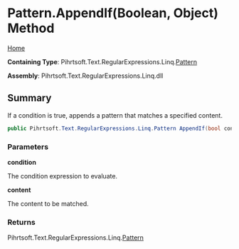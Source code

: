 # Pattern\.AppendIf\(Boolean, Object\) Method

[Home](../../../../../../README.md)

**Containing Type**: Pihrtsoft\.Text\.RegularExpressions\.Linq\.[Pattern](../README.md)

**Assembly**: Pihrtsoft\.Text\.RegularExpressions\.Linq\.dll

## Summary

If a condition is true, appends a pattern that matches a specified content\.

```csharp
public Pihrtsoft.Text.RegularExpressions.Linq.Pattern AppendIf(bool condition, object content)
```

### Parameters

**condition**

The condition expression to evaluate\.

**content**

The content to be matched\.

### Returns

Pihrtsoft\.Text\.RegularExpressions\.Linq\.[Pattern](../README.md)


